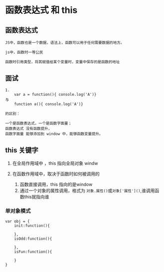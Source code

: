 # 函数表达式 和 this

## 函数表达式

    JS中，函数也是一个数据，语法上，函数可以用于任何需要数据的地方。

    js中，函数时一等公民

    函数时引用类型，将其赋值给某个变量时，变量中保存的是函数的地址

## 面试

    1. 
        var a = function(){ console.log('A')}
    与
        function a(){ console.log('A')}
    
    的区别：

    一个是函数表达式，一个是函数字面量；
    函数表达式 没有函数提升，
    函数字面量 能够添加到 window 中，能够函数变量提升。

## this 关键字

1. 在全局作用域中 ，this 指向全局对象 windw

2. 在函数作用域中，取决于函数时如何被调用的
    1. 函数直接调用，this 指向的是window
    2. 通过一个对象的属性调用，格式为 ```对象.属性()```或```对象['属性']()```,谁调用函数this就指向谁

### 单对象模式

    var obj = {
        init:function(){

        },
        isOdd:function(){

        },
        isFun:function(){

        }
    }